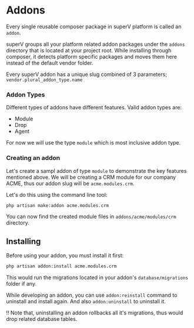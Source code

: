 # Addons
Every single reusable composer package in superV platform is called an `addon`. 

superV groups all your platform related addon packages under the `addons` directory that is located at your project root. While installing through composer, it detects platform specific packages and moves them here instead of the default vendor folder.  
  
Every superV addon has a unique slug combined of 3 parameters; `vendor.plural_addon_type.name`

### Addon Types
Different types of addons have different features. Valid addon types are:
- Module
- Drop
- Agent

For now we will use the type `module` which is most inclusive addon type.
 
### Creating an addon
Let's create a sampl addon of type `module` to demonstrate the key features mentioned above. We will be creating a CRM module for our company ACME, thus our addon slug will be `acme.modules.crm`. 

Let's do this using the command line tool:

```bash
php artisan make:addon acme.modules.crm
```

You can now find the created module files in `addons/acme/modules/crm` directory.

## Installing 
Before using your addon, you must install it first:

```bash
php artisan addon:install acme.modules.crm
```

This would run the migrations located in your addon's `database/migrations` folder if any.

While developing an addon, you can use `addon:reinstall` command to uninstall and install again. And also `addon:uninstall` to uninstall it. 

‼ Note that, uninstalling an addon rollbacks all it's migrations, thus would drop related database tables.
